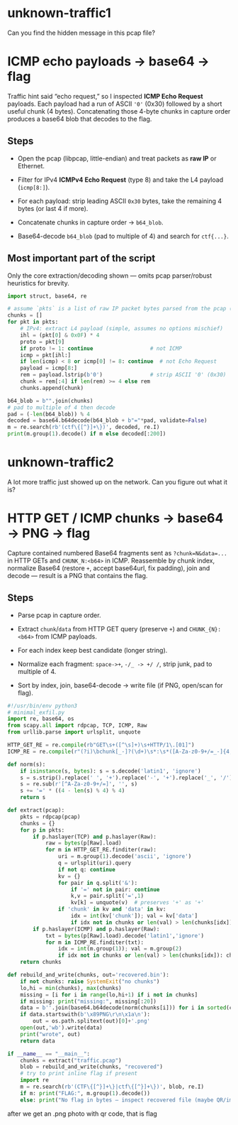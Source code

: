# unknown-traffic1

Can you find the hidden message in this pcap file?


# ICMP echo payloads → base64 → flag

Traffic hint said “echo request,” so I inspected **ICMP Echo Request** payloads. Each payload had a run of ASCII `'0'` (0x30) followed by a short useful chunk (4 bytes). Concatenating those 4-byte chunks in capture order produces a base64 blob that decodes to the flag.

## Steps

- Open the pcap (libpcap, little-endian) and treat packets as **raw IP** or Ethernet.

- Filter for IPv4 **ICMPv4 Echo Request** (type 8) and take the L4 payload (`icmp[8:]`).

- For each payload: strip leading ASCII `0x30` bytes, take the remaining 4 bytes (or last 4 if more).

- Concatenate chunks in capture order → `b64_blob`.

- Base64-decode `b64_blob` (pad to multiple of 4) and search for `ctf{...}`.

## Most important part of the script

Only the core extraction/decoding shown — omits pcap parser/robust heuristics for brevity.

```python
import struct, base64, re

# assume `pkts` is a list of raw IP packet bytes parsed from the pcap (capture order)
chunks = []
for pkt in pkts:
    # IPv4: extract L4 payload (simple, assumes no options mischief)
    ihl = (pkt[0] & 0x0F) * 4
    proto = pkt[9]
    if proto != 1: continue                  # not ICMP
    icmp = pkt[ihl:]
    if len(icmp) < 8 or icmp[0] != 8: continue  # not Echo Request
    payload = icmp[8:]
    rem = payload.lstrip(b'0')               # strip ASCII '0' (0x30)
    chunk = rem[:4] if len(rem) >= 4 else rem
    chunks.append(chunk)

b64_blob = b"".join(chunks)
# pad to multiple of 4 then decode
pad = (-len(b64_blob)) % 4
decoded = base64.b64decode(b64_blob + b"="*pad, validate=False)
m = re.search(rb'(ctf\{[^}]+\})', decoded, re.I)
print(m.group(1).decode() if m else decoded[:200])
```









# unknown-traffic2

A lot more traffic just showed up on the network. Can you figure out what it is?

# HTTP GET / ICMP chunks → base64 → PNG → flag

Capture contained numbered Base64 fragments sent as `?chunk=N&data=...` in HTTP GETs and `CHUNK_N:<b64>` in ICMP. Reassemble by chunk index, normalize Base64 (restore `+`, accept base64url, fix padding), join and decode — result is a PNG that contains the flag.

## Steps

- Parse pcap in capture order.

- Extract `chunk`/`data` from HTTP GET query (preserve `+`) and `CHUNK_{N}:<b64>` from ICMP payloads.

- For each index keep best candidate (longer string).

- Normalize each fragment: `space->+`, `-/_ -> +/ /`, strip junk, pad to multiple of 4.

- Sort by index, join, base64-decode → write file (if PNG, open/scan for flag).

```python
#!/usr/bin/env python3
# minimal_exfil.py
import re, base64, os
from scapy.all import rdpcap, TCP, ICMP, Raw
from urllib.parse import urlsplit, unquote

HTTP_GET_RE = re.compile(rb"GET\s+([^\s]+)\s+HTTP/1\.[01]")
ICMP_RE = re.compile(r"(?i)\bchunk[_-]?(\d+)\s*:\s*([A-Za-z0-9+/=_-]{4,})")

def norm(s):
    if isinstance(s, bytes): s = s.decode('latin1', 'ignore')
    s = s.strip().replace(' ', '+').replace('-', '+').replace('_', '/')
    s = re.sub(r'[^A-Za-z0-9+/=]', '', s)
    s += '=' * ((4 - len(s) % 4) % 4)
    return s

def extract(pcap):
    pkts = rdpcap(pcap)
    chunks = {}
    for p in pkts:
        if p.haslayer(TCP) and p.haslayer(Raw):
            raw = bytes(p[Raw].load)
            for m in HTTP_GET_RE.finditer(raw):
                uri = m.group(1).decode('ascii', 'ignore')
                q = urlsplit(uri).query
                if not q: continue
                kv = {}
                for pair in q.split('&'):
                    if '=' not in pair: continue
                    k,v = pair.split('=',1)
                    kv[k] = unquote(v)  # preserves '+' as '+'
                if 'chunk' in kv and 'data' in kv:
                    idx = int(kv['chunk']); val = kv['data']
                    if idx not in chunks or len(val) > len(chunks[idx]): chunks[idx] = val
        if p.haslayer(ICMP) and p.haslayer(Raw):
            txt = bytes(p[Raw].load).decode('latin1','ignore')
            for m in ICMP_RE.finditer(txt):
                idx = int(m.group(1)); val = m.group(2)
                if idx not in chunks or len(val) > len(chunks[idx]): chunks[idx] = val
    return chunks

def rebuild_and_write(chunks, out='recovered.bin'):
    if not chunks: raise SystemExit("no chunks")
    lo,hi = min(chunks), max(chunks)
    missing = [i for i in range(lo,hi+1) if i not in chunks]
    if missing: print("missing:", missing[:20])
    data = b''.join(base64.b64decode(norm(chunks[i])) for i in sorted(chunks))
    if data.startswith(b'\x89PNG\r\n\x1a\n'):
        out = os.path.splitext(out)[0]+'.png'
    open(out,'wb').write(data)
    print("wrote", out)
    return data

if __name__ == "__main__":
    chunks = extract("traffic.pcap")
    blob = rebuild_and_write(chunks, "recovered")
    # try to print inline flag if present
    import re
    m = re.search(rb'(CTF\{[^}]+\}|ctf\{[^}]+\})', blob, re.I)
    if m: print("FLAG:", m.group(1).decode())
    else: print("No flag in bytes — inspect recovered file (maybe QR/image).")
```

after we get an .png photo with qr code, that is flag
